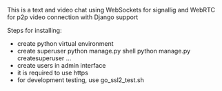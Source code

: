 This is a text and video chat using WebSockets for signallig and WebRTC for p2p video connection with Django support



Steps for installing:

- create python virtual environment
- create superuser 
  python manage.py shell
  python manage.py createsuperuser
  ...
- create users in admin interface
- it is required to use https
- for development testing, use go_ssl2_test.sh



